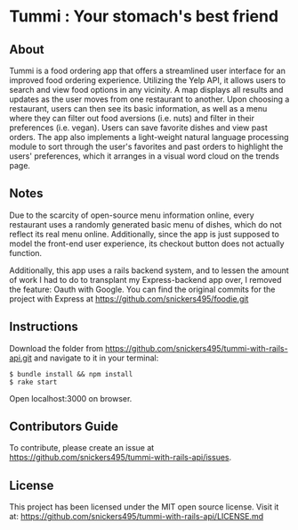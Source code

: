 # Tummi : Your stomach's best friend

## About

Tummi is a food ordering app that offers a streamlined user interface for an improved food ordering experience. Utilizing the Yelp API, it allows users to search and view food options in any vicinity. A map displays all results and updates as the user moves from one restaurant to another. Upon choosing a restaurant, users can then see its basic information, as well as a menu where they can filter out food aversions (i.e. nuts) and filter in their preferences (i.e. vegan). Users can save favorite dishes and view past orders. The app also implements a light-weight natural language processing module to sort through the user's favorites and past orders to highlight the users' preferences, which it arranges in a visual word cloud on the trends page.

## Notes 

Due to the scarcity of open-source menu information online, every restaurant uses a randomly generated basic menu of dishes, which do not reflect its real menu online. Additionally, since the app is just supposed to model the front-end user experience, its checkout button does not actually function. 

Additionally, this app uses a rails backend system, and to lessen the amount of work I had to do to transplant my Express-backend app over, I removed the feature: Oauth with Google. You can find the original commits for the project with Express at https://github.com/snickers495/foodie.git

## Instructions

Download the folder from https://github.com/snickers495/tummi-with-rails-api.git and navigate to it in your terminal:
```
$ bundle install && npm install
$ rake start
```
Open localhost:3000 on browser.

## Contributors Guide

To contribute, please create an issue at https://github.com/snickers495/tummi-with-rails-api/issues.

## License

This project has been licensed under the MIT open source license. Visit it at: 
https://github.com/snickers495/tummi-with-rails-api/LICENSE.md